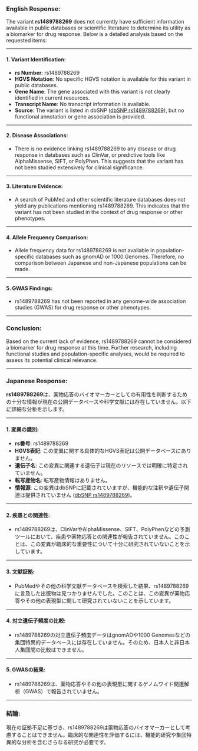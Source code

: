 ### English Response:
The variant **rs1489788269** does not currently have sufficient information available in public databases or scientific literature to determine its utility as a biomarker for drug response. Below is a detailed analysis based on the requested items:

---

#### 1. Variant Identification:
- **rs Number**: rs1489788269
- **HGVS Notation**: No specific HGVS notation is available for this variant in public databases.
- **Gene Name**: The gene associated with this variant is not clearly identified in current resources.
- **Transcript Name**: No transcript information is available.
- **Source**: The variant is listed in dbSNP ([dbSNP rs1489788269](https://www.ncbi.nlm.nih.gov/snp/rs1489788269)), but no functional annotation or gene association is provided.

---

#### 2. Disease Associations:
- There is no evidence linking rs1489788269 to any disease or drug response in databases such as ClinVar, or predictive tools like AlphaMissense, SIFT, or PolyPhen. This suggests that the variant has not been studied extensively for clinical significance.

---

#### 3. Literature Evidence:
- A search of PubMed and other scientific literature databases does not yield any publications mentioning rs1489788269. This indicates that the variant has not been studied in the context of drug response or other phenotypes.

---

#### 4. Allele Frequency Comparison:
- Allele frequency data for rs1489788269 is not available in population-specific databases such as gnomAD or 1000 Genomes. Therefore, no comparison between Japanese and non-Japanese populations can be made.

---

#### 5. GWAS Findings:
- rs1489788269 has not been reported in any genome-wide association studies (GWAS) for drug response or other phenotypes.

---

### Conclusion:
Based on the current lack of evidence, rs1489788269 cannot be considered a biomarker for drug response at this time. Further research, including functional studies and population-specific analyses, would be required to assess its potential clinical relevance.

---

### Japanese Response:
**rs1489788269**は、薬物応答のバイオマーカーとしての有用性を判断するための十分な情報が現在の公開データベースや科学文献には存在していません。以下に詳細な分析を示します。

---

#### 1. 変異の識別:
- **rs番号**: rs1489788269
- **HGVS表記**: この変異に関する具体的なHGVS表記は公開データベースにありません。
- **遺伝子名**: この変異に関連する遺伝子は現在のリソースでは明確に特定されていません。
- **転写産物名**: 転写産物情報はありません。
- **情報源**: この変異はdbSNPに記載されていますが、機能的な注釈や遺伝子関連は提供されていません ([dbSNP rs1489788269](https://www.ncbi.nlm.nih.gov/snp/rs1489788269))。

---

#### 2. 疾患との関連性:
- rs1489788269は、ClinVarやAlphaMissense、SIFT、PolyPhenなどの予測ツールにおいて、疾患や薬物応答との関連性が報告されていません。このことは、この変異が臨床的な重要性について十分に研究されていないことを示しています。

---

#### 3. 文献証拠:
- PubMedやその他の科学文献データベースを検索した結果、rs1489788269に言及した出版物は見つかりませんでした。このことは、この変異が薬物応答やその他の表現型に関して研究されていないことを示しています。

---

#### 4. 対立遺伝子頻度の比較:
- rs1489788269の対立遺伝子頻度データはgnomADや1000 Genomesなどの集団特異的データベースには存在していません。そのため、日本人と非日本人集団間の比較はできません。

---

#### 5. GWASの結果:
- rs1489788269は、薬物応答やその他の表現型に関するゲノムワイド関連解析（GWAS）で報告されていません。

---

### 結論:
現在の証拠不足に基づき、rs1489788269は薬物応答のバイオマーカーとして考慮することはできません。臨床的な関連性を評価するには、機能的研究や集団特異的な分析を含むさらなる研究が必要です。

